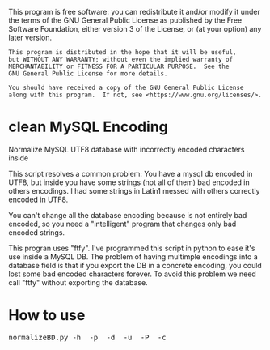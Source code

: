 
This program is free software: you can redistribute it and/or modify
    it under the terms of the GNU General Public License as published by
    the Free Software Foundation, either version 3 of the License, or
    (at your option) any later version.

    This program is distributed in the hope that it will be useful,
    but WITHOUT ANY WARRANTY; without even the implied warranty of
    MERCHANTABILITY or FITNESS FOR A PARTICULAR PURPOSE.  See the
    GNU General Public License for more details.

    You should have received a copy of the GNU General Public License
    along with this program.  If not, see <https://www.gnu.org/licenses/>.




# clean MySQL Encoding
Normalize MySQL UTF8 database with incorrectly encoded characters inside

This script resolves a common problem:
You have a mysql db encoded in UTF8, but inside you have some strings (not all of them) bad encoded in others encodings.
I had some strings in Latin1 messed with others correctly encoded in UTF8.

You can't change all the database encoding because is not entirely bad encoded, so you need a "intelligent" program that changes only 
bad encoded strings.

This progran uses "ftfy". I've programmed this script in python to ease it's use inside a MySQL DB. The problem of having multimple encodings into a database field is that if you export the DB in a concrete encoding, you could lost some bad encoded characters forever. To avoid this problem we need call "ftfy" without exporting the database. 

# How to use

<pre>
normalizeBD.py -h <host> -p <port> -d <database> -u <username> -P <password> -c <BD charset>
</pre>
